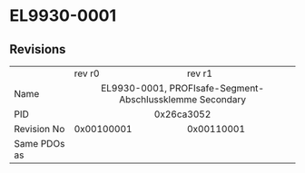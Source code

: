# EL9930-0001

## Revisions
<table>
<tr>
<td></td>
<td>rev r0</td>
<td>rev r1</td>
</tr>
<tr>
<td>Name</td>
<td colspan=2 align="center">EL9930-0001, PROFIsafe-Segment-Abschlussklemme Secondary</td>
</tr>
<tr>
<td>PID</td>
<td colspan=2 align="center">0x26ca3052</td>
</tr>
<tr>
<td>Revision No</td>
<td>0x00100001</td>
<td>0x00110001</td>
</tr>
<tr>
<td>Same PDOs as</td>
<td colspan=2 align="center"></td>
</tr>
</table>
